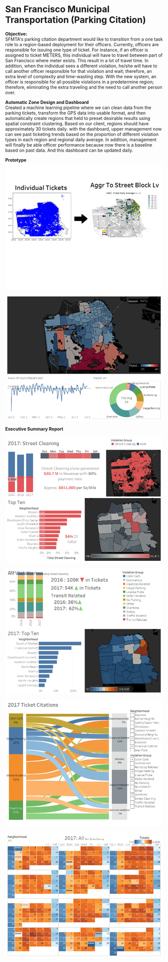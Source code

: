 # San Francisco Municipal Transportation (Parking Citation)

**Objective:**   
SFMTA's parking citation department would like to transition from a one task role to a region-based deployment for their officers. Currently, officers are responsible for issuing one type of ticket. For instance, if an officer is assigned to ticket METERS, this individual will have to travel between part of San Francisco where meter exists. This result in a lot of travel time. In addition, when the individual sees a different violation, he/she will have to call another officer responsible for that violation and wait; therefore, an extra level of complexity and time-wasting step. With the new system, an officer is responsible for all possible violations in a predetermine region; therefore, eliminating the extra traveling and the need to call another person over.

**Automatic Zone Design and Dashboard**  
Created a machine learning pipeline where we can clean data from the parking tickets, transform the GPS data into usable format, and then automatically create regions that held to preset desirable results using spatial constraint clustering. Based on our client, regions should have approximately 30 tickets daily. 
with the dashboard, upper management now can see past ticketing trends based on the proportion of different violation types in each region and regional daily average. In addition, management will finally be able officer performance because now there is a baseline based on past data. And this dashboard can be updated daily.

**Prototype**
![prototype1](./image/prototype_1.png)

![prototype1](./image/prototype_2.png)

**Executive Summary Report**  

![prototype1](./image/overview_1street.png)

![prototype1](./image/overview_2violations.png)

![prototype1](./image/overview_3sankey.png)

![prototype1](./image/overview_4calendar.png)





